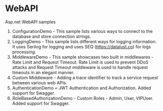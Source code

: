 # WebAPI
Asp.net WebAPI samples
1. ConfigurationDemo - This sample lists various ways to connect to the database and store connection strings.
2. LoggingDemo - This sample lists different ways for logging information. It uses Serilog for logging and uses SEQ (https://datalust.co) for logs processing.
3. MiddlewareDemo - This sample showcases two built in middlewares - Rate Limit and Request Timeout. Rate Limit is used to prevent DDoS attacks and Request Timeout middleware is used to handle request timeouts in an elegant manner.
4. Custom Middleware - Adding a trace identifier to track a service request between various web APIs.
5. AuthenticationDemo = JWT Authentication and Authorization. Added support for Swagger.
6. RoleBasedAuthorizationDemo - Custom Roles - Admin, User, VIPUser. Added support for Swagger.
